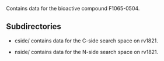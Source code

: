 Contains data for the bioactive compound F1065-0504.

## Subdirectories

- cside/ contains data for the C-side search space on rv1821.

- nside/ contains data for the N-side search space on rv1821.


